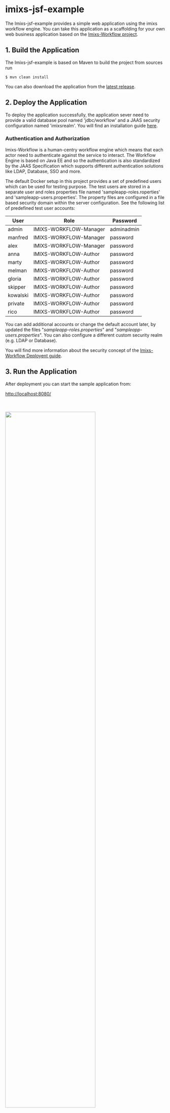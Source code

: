 # imixs-jsf-example


The Imixs-jsf-example provides a simple web application using the imixs workflow engine.
You can take this application as a scaffolding for your own web business application based on the [Imixs-Workflow project](http://www.imixs.org).


## 1. Build the Application

The Imixs-jsf-example  is based on Maven to build the project from sources run

    $ mvn clean install
    
You can also download the application from the [latest release](https://github.com/imixs/imixs-jsf-example/releases).    

## 2. Deploy the Application
To deploy the application successfully, the application sever need to provide a valid database pool named 'jdbc/workflow' and a JAAS security configuration named 'imixsrealm'. You will find an installation guide [here](http://www.imixs.org/doc/sampleapplication.html).




### Authentication and Authorization

Imixs-Workflow is a human-centry workflow engine which means that each actor need to authenticate against the service to interact. The Workflow Engine is based on Java EE and so the authentication is also standardized by the JAAS Specification which supports different authentication solutions like LDAP, Database, SSO and more.  

The default Docker setup in this project provides a set of predefined users which can be used for testing purpose. The test users are stored in a separate user and roles properties file named 'sampleapp-roles.roperties' and 'sampleapp-users.properties'. The property files are configured in a file based security domain within the server configuration. See the following list of predefined test user accounts:


| User    | Role                   | Password |
|---------|------------------------|----------|
| admin   | IMIXS-WORKFLOW-Manager | adminadmin |
| manfred | IMIXS-WORKFLOW-Manager | password |
| alex    | IMIXS-WORKFLOW-Manager | password |
| anna    | IMIXS-WORKFLOW-Author  | password |
| marty   | IMIXS-WORKFLOW-Author  | password |
| melman  | IMIXS-WORKFLOW-Author  | password |
| gloria  | IMIXS-WORKFLOW-Author  | password |
| skipper | IMIXS-WORKFLOW-Author  | password |
| kowalski| IMIXS-WORKFLOW-Author  | password |
| private | IMIXS-WORKFLOW-Author  | password |
| rico    | IMIXS-WORKFLOW-Author  | password |


You can add additional accounts or change the default account later, by updated the files "_sampleapp-roles.properties_" and "_sampleapp-users.properties_". You can also configure a different custom security realm (e.g. LDAP or Database). 

You will find more information about the security concept of the [Imixs-Workflow Deployent guide](http://www.imixs.org/doc/deployment/security.html).


## 3. Run the Application
After deployment you can start the sample application from:

[http://localhost:8080/](http://localhost:8080/)

<br><br><img width="75%" src="sample.png">


# The Imixs Rest-API

Imixs-Workflow provides a powerfull Rest API. Also the JSF-Sample Application has included this API which is based on the jax-rs specification. 
To access the rest api in this sample application use the root api URL:

    http://localhost:8080/api/

Find details about the Imixs REST api [here](http://www.imixs.org/doc/restapi/index.html). 

## Upload the BPMN Model:

After you have successful deployed your application you can upload the Ticket workflow model via the [Imixs-REST Service API](http://www.imixs.org/doc/restapi/index.html). 

<br><br><img src="model-ticket.png">

Use the following curl command to upload the model from your workspace:

    $ curl --user admin:adminadmin --request POST -Tsrc/workflow/ticket.bpmn http://localhost:8080/api/model/bpmn

The BPMN Model is part of the project and located under /src/workflow/ticket.bpmn


**NOTE:** cURL isn't installed in Windows by default. See the [Use Curl on Windows](https://stackoverflow.com/questions/9507353/how-do-i-install-and-use-curl-on-windows) discussion on stackoverflow.


## Reporting

Imixs-Workflow provides a reporting interface which can be accessed by the [Imixs Rest API](http://www.imixs.org/doc/restapi/reportservice.html). A report definition can be created with the Eclipse Plug-in "Imixs-Report" which is part of the [Imixs-BPMN project](http://www.imixs.org/doc/modelling/index.html).

A new report definition can be uploaded with the curl commandline tool:

    $ curl --user admin:adminpassword --request POST -H "Content-Type: application/xml" -Tsrc/workflow/tickets.imixs-report http://localhost:8080/api/report






<br><br><img src="small_h-trans.png">


The Imixs-JSF-Example includes a Docker Container to run the sample application in a Docker container. 
The docker image is based on the docker image [imixs/wildfly](https://hub.docker.com/r/imixs/wildfly/).

To run Sample Application in a Docker container, the container need to be linked to a postgreSQL database container. The database connection is configured in the Wildfly standalone.xml file and can be customized to any other database system. 

## 1. Build the Application
Before you can start the container, build the application and the docker image from sources:


	$ mvn clean install -Pdocker-build
	
## 2. Starting the Application in a Docker Container

After you have build the application and the Docker image you can start the application. The workflow engine needs a SQL Database. Both containers can be started with one docker-compose command

	$ docker-compose up

See the docker-compose.yml file for details

The Docker container creates user accounts for testing with the following userid/password:

    admin=adminpassword
    manfred=password
    anna=password

After your application was started, upload the ticket.bpmn example model:

	$ curl --user admin:adminpassword --request POST -Tticket.bpmn http://localhost:8080/api/model/bpmn

and run the application in a web browser:	

	http://localhost:8080/
	
	
## Development

During development you can use the docker-compose-dev.yml file. This stack maps the src/docker/deployments folder to the wildfly auto deploy directory. 

	$ docker-compose -f docker-compose-dev.yml up
	
you may have to grant the deployment folder first to allow the docker non privileged user to access this location.

	$ sudo chmod 777 src/docker/deployments/
	
## GlassFish / Payara

The Imixs-JSF-Sample application includes also a setup to run Payara on Docker. 
To run the 	 Imixs-JSF-Sample application on the a Payara Server with Docker run:

	$ mvn clean install -Pdocker-build-payara
	$ docker-compose -f docker-compose-payara.yml up

You can find the configuration details of payara server in /src/docker/configuration/payara/	
	 
	 
## Open Liberty 

To run the 	 Imixs-JSF-Sample application on the Open Liberty Application Server with Docker run:

	$ mvn clean install -Pdocker-build-openliberty
	$ docker-compose -f docker-compose-openliberty.yml up

The application running on OpenLiberty is available from:

	http://localhost:9080/

You can find the configuration details of open liberty server in /src/docker/configuration/openliberty/	


## TomEE 

To run the 	 Imixs-JSF-Sample application on the Apache TomEE Application Server with Docker run:

	$ mvn clean install -Pdocker-build-tomee
	$ docker-compose -f docker-compose-tomee.yml up


You can find the configuration details of payara server in /src/docker/configuration/tomee/	
